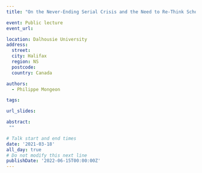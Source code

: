 ```yaml
---
title: "On the Never-Ending Serial Crisis and the Need to Re-Think Scholarly Publishing"

event: Public lecture
event_url: 

location: Dalhousie University
address:
  street: 
  city: Halifax
  region: NS
  postcode: 
  country: Canada

authors:
  - Philippe Mongeon

tags:

url_slides: 

abstract:
 ""

# Talk start and end times
date: '2021-03-18'
all_day: true
# Do not modify this next line
publishDate: '2022-06-15T00:00:00Z'
---
```


